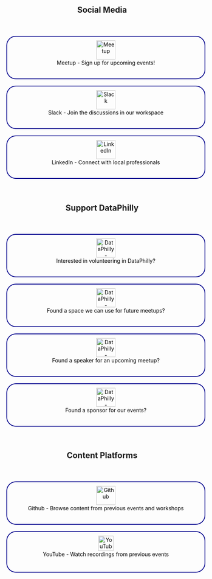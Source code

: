 <div align="center">

<header>
  <h2>Social Media</h2>
</header>
<a href="https://www.meetup.com/DataPhilly/" style="display: inline-block; border: 2px solid darkblue; padding: 10px; text-decoration: none; color: black; width: 500px; height: 90px; border-radius: 25px;">
  <img src="https://upload.wikimedia.org/wikipedia/commons/thumb/6/6b/Meetup_Logo.png/225px-Meetup_Logo.png" alt="Meetup" height="50"><br>
  Meetup - Sign up for upcoming events!
</a>  
<br><br>

<a href="https://join.slack.com/t/dataphilly/shared_invite/zt-2jumsno1h-C8JoHt06ZtvxSYfcytRv1A" style="display: inline-block; border: 2px solid darkblue; padding: 10px; text-decoration: none; color: black; width: 500px; height: 90px; border-radius: 25px;">
  <img src="https://upload.wikimedia.org/wikipedia/commons/thumb/d/d5/Slack_icon_2019.svg/127px-Slack_icon_2019.svg.png" alt="Slack" height="50"><br>
  Slack - Join the discussions in our workspace
</a>  
<br><br>

<a href="https://www.linkedin.com/groups/12713736/" style="display: inline-block; border: 2px solid darkblue; padding: 10px; text-decoration: none; color: black; width: 500px; height: 90px; border-radius: 25px;">
  <img src="https://upload.wikimedia.org/wikipedia/commons/8/81/LinkedIn_icon.svg" alt="LinkedIn" height="50"><br>
  LinkedIn - Connect with local professionals
</a>  
<br><br><br>


<header>
  <h2>Support DataPhilly</h2>
</header>

<a href="https://forms.gle/Xs9nv9d4Cwnh7XYHA" style="display: inline-block; border: 2px solid darkblue; padding: 10px; text-decoration: none; color: black; width: 500px; height: 90px; border-radius: 25px;">
  <img src="https://www.svgrepo.com/show/429960/people-support-avatar.svg" alt="DataPhilly - Volunteer Application" height="50"><br>
  Interested in volunteering in DataPhilly?
</a>  
<br><br>

<a href="https://goo.gl/Ru0eth" style="display: inline-block; border: 2px solid darkblue; padding: 10px; text-decoration: none; color: black; width: 500px; height: 90px; border-radius: 25px;">
  <img src="https://www.svgrepo.com/show/131971/location.svg" alt="DataPhilly - Hosting Space" height="50"><br>
  Found a space we can use for future meetups?
</a>  
<br><br>

<a href="https://goo.gl/9DJxq0" style="display: inline-block; border: 2px solid darkblue; padding: 10px; text-decoration: none; color: black; width: 500px; height: 90px; border-radius: 25px;">
  <img src="https://www.svgrepo.com/show/262887/presentation-stand.svg" alt="DataPhilly - Speaker" height="50"><br>
  Found a speaker for an upcoming meetup?
</a>  
<br><br>

<a href="https://goo.gl/JLVfqh" style="display: inline-block; border: 2px solid darkblue; padding: 10px; text-decoration: none; color: black; width: 500px; height: 90px; border-radius: 25px;">
  <img src="https://www.svgrepo.com/show/474909/money-transfer.svg" alt="DataPhilly - Speaker" height="50"><br>
  Found a sponsor for our events?
</a>  
<br><br><br>



<header>
  <h2>Content Platforms</h2>
</header>

<a href="https://dataphilly.github.io/" style="display: inline-block; border: 2px solid darkblue; padding: 10px; text-decoration: none; color: black; width: 500px; height: 90px; border-radius: 25px;">
  <img src="https://upload.wikimedia.org/wikipedia/commons/9/91/Octicons-mark-github.svg" alt="Github"  height="50"><br>
  Github - Browse content from previous events and workshops
</a>  
<br><br>

<a href="https://www.youtube.com/channel/UCvwDejnW-Q49xEb667JqS-g" style="display: inline-block; border: 2px solid darkblue; padding: 10px; text-decoration: none; color: black; width: 500px; height: 85px; border-radius: 25px;">
  <img src="https://upload.wikimedia.org/wikipedia/commons/thumb/0/09/YouTube_full-color_icon_%282017%29.svg/768px-YouTube_full-color_icon_%282017%29.svg.png?20240107144800" alt="YouTube"  height="40"><br>
  YouTube - Watch recordings from previous events
</a>  
<br><br><br>

</div>
